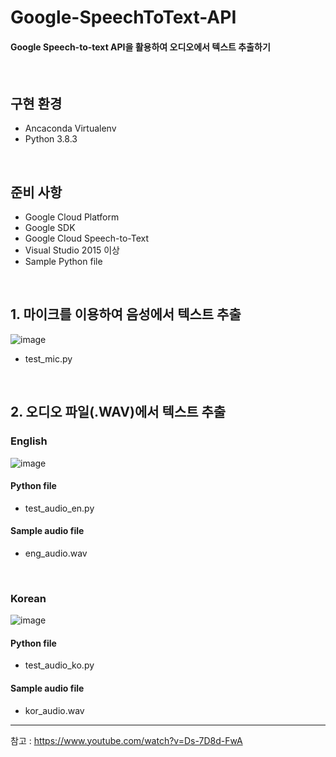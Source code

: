 # Google-SpeechToText-API
#### Google Speech-to-text API을 활용하여 오디오에서 텍스트 추출하기

<br>

## 구현 환경
- Ancaconda Virtualenv
- Python 3.8.3

<br>

## 준비 사항
- Google Cloud Platform
- Google SDK
- Google Cloud Speech-to-Text
- Visual Studio 2015 이상
- Sample Python file

<br>

## 1. 마이크를 이용하여 음성에서 텍스트 추출

![image](https://user-images.githubusercontent.com/76896801/107667284-c93bbf00-6cd2-11eb-9061-49575a35740b.png)

- test_mic.py

<br>

## 2. 오디오 파일(.WAV)에서 텍스트 추출
### English

![image](https://user-images.githubusercontent.com/76896801/107668081-9cd47280-6cd3-11eb-8125-e673b153cf66.png)

#### Python file
- test_audio_en.py

#### Sample audio file
- eng_audio.wav

<br>

### Korean

![image](https://user-images.githubusercontent.com/76896801/107667859-5c74f480-6cd3-11eb-8709-307ef0b88d8e.png)

#### Python file
- test_audio_ko.py

#### Sample audio file
- kor_audio.wav

---

참고 : https://www.youtube.com/watch?v=Ds-7D8d-FwA
